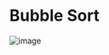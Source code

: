 # Bubble Sort
![image](https://github.com/user-attachments/assets/740e5e44-e0aa-4d8c-8da5-67a4b224eb04)
